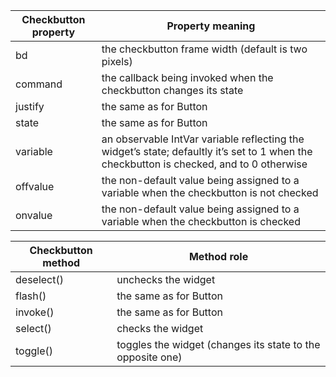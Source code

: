 
| Checkbutton property | Property meaning                                                                                                                         | 
|----------------------|------------------------------------------------------------------------------------------------------------------------------------------|
| bd                   | the checkbutton frame width (default is two pixels)                                                                                      | 
| command              | the callback being invoked when the checkbutton changes its state                                                                        | 
| justify              | the same as for Button                                                                                                                   | 
| state                | the same as for Button                                                                                                                   | 
| variable             | an observable IntVar variable reflecting the widget’s state; defaultly it’s set to 1 when the checkbutton is checked, and to 0 otherwise | 
| offvalue             | the non-default value being assigned to a variable when the checkbutton is not checked                                                   |
| onvalue              | the non-default value being assigned to a variable when the checkbutton is checked                                                       |
 	 

| Checkbutton method | Method role                                                | 
|--------------------|------------------------------------------------------------|
| deselect()         | unchecks the widget                                        | 
| flash()            | the same as for Button                                     | 
| invoke()           | the same as for Button                                     | 
| select()           | checks the widget                                          | 
| toggle()           | toggles the widget (changes its state to the opposite one) | 
